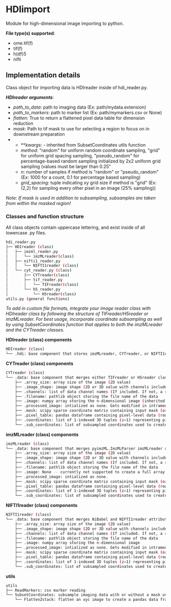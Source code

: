 # HDIimport
Module for high-dimensional image importing to python.

**File type(s) supported**:
- ome.tif(f)
- tif(f)
- h(df)5
- nifti

## Implementation details
Class object for importing data is HDIreader inside of hdi_reader.py.

***HDIreader arguments***:
* *path_to_data*: path to imaging data (Ex: path/mydata.extension)
* *path_to_markers*: path to marker list (Ex: path/mymarkers.csv or None)
* *flatten*: True to return a flattened pixel data table for dimension reduction
* *mask*: Path to tif mask to use for selecting a region to focus on in downstream preparation
* * ***kwargs*: - inherited from SubsetCoordinates utils function
  * *method*: "random" for uniform random coordinate sampling, "grid" for uniform grid spacing sampling, "pseudo_random" for percentage-based random sampling initialized by 2x2 uniform grid sampling (values must be larger than 0.25"
  * *n*: number of samples if method is "random" or "pseudo_random" (Ex: 1000 for a count, 0.1 for percentage based sampling)
  * *grid_spacing*: tuple indicating xy grid size if method is "grid" (Ex: (2,2) for sampling every other pixel in an image (25% sampling))

*Note: If mask is used in addition to subsampling, subsamples are taken from within the masked region!*

### Classes and function structure
All class objects contain uppercase lettering, and exist inside of all lowercase .py files.

```bash
hdi_reader.py
├── HDIreader (class)
│   ├── imzml_reader.py
│   │   └── imzMLreader(class)
│   ├── nifti1_reader.py
│   │   └── NIFTI1reader (class)
│   └── cyt_reader.py (class)
│       ├── CYTreader(class)
│       ├── tif_reader.py
│       │   └── TIFreader(class)
│       └── h5_reader.py
│           └── H5reader(class)
utils.py (general functions)
```

*To add in custom file formats, integrate your image reader class with HDIreader class by following the structure of TIFreader/H5reader or imzMLreader. For best usage, incorporate coordinate subsampling as well by using SubsetCoordinates function that applies to both the imzMLreader and the CYTreader classes.*

**HDIreader (class) components**
```bash
HDIreader (class)
└── .hdi: base component that stores imzMLreader, CYTreader, or NIFTI1reader classes
```
 
**CYTreader (class) components**
```bash
CYTreader (class)
└── .data: base component that merges either TIFreader or H5reader classes with CYTreader attributes
    ├── .array_size: array size of the image (2D value)
    ├── .image_shape: image shape (2D or 3D value with channels included)
    ├── .channels: list of data channel names (If included. If not, a range of numbers equal to number of channels)
    ├── .filename: pathlib object storing the file name of the data
    ├── .image: numpy array storing the n-dimensional image (inherited from TIFreader/H5reader)
    ├── .processed_image: intialized as none. Gets modified in intramodality_dataset class through processing
    ├── .mask: scipy sparse coordinate matrix containing input mask (or none)
    ├── .pixel_table: pandas dataframe containing pixel-level data (rows are individual pixels, columns are channels)
    ├── .coordinates: list of 1-indexed 3D tuples (z=1) representing pixel locations
    └── .sub_coordinates: list of subsampled coordinates used to create pixel_table is subsampling is chosen
```

**imzMLreader (class) components**
```bash
imzMLreader (class)
└── .data: base component that merges pyimzML.ImzMLParser imzMLreader attributes
    ├── .array_size: array size of the image (2D value)
    ├── .image_shape: image shape (2D or 3D value with channels included)
    ├── .channels: list of data channel names (If included. If not, a range of numbers equal to number of channels)
    ├── .filename: pathlib object storing the file name of the data
    ├── .image: None -- currently not supported to create a full array from the imzML data (not currently needed)
    ├── .processed_image: intialized as none.
    ├── .mask: scipy sparse coordinate matrix containing input mask (or none)
    ├── .pixel_table: pandas dataframe containing pixel-level data (rows are individual pixels, columns are channels)
    ├── .coordinates: list of 1-indexed 3D tuples (z=1) representing pixel locations
    └── .sub_coordinates: list of subsampled coordinates used to create pixel_table is subsampling is chosen
```

**NIFTI1reader (class) components**
```bash
NIFTI1reader (class)
└── .data: base component that merges NiBabel and NIFTI1reader attributes
    ├── .array_size: array size of the image (2D value)
    ├── .image_shape: image shape (2D or 3D value with channels included)
    ├── .channels: list of data channel names (If included. If not, a range of numbers equal to number of channels)
    ├── .filename: pathlib object storing the file name of the data
    ├── .image: numpy array storing the n-dimensional image
    ├── .processed_image: intialized as none. Gets modified in intramodality_dataset class through processing
    ├── .mask: scipy sparse coordinate matrix containing input mask (or none)
    ├── .pixel_table: pandas dataframe containing pixel-level data (rows are individual pixels, columns are channels)
    ├── .coordinates: list of 1-indexed 3D tuples (z=1) representing pixel locations
    └── .sub_coordinates: list of subsampled coordinates used to create pixel_table is subsampling is chosen
```

**utils**
```bash
utils
├── ReadMarkers: csv marker reading
└── SubsetCoordinates: subsample imaging data with or without a mask using uniform grid, random sampling, or pseudo random sampling
    └── FlattenZstack: flatten an xyc image to create a pandas data frame with per pixel information
```

